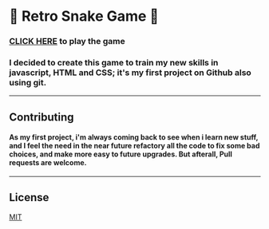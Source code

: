 # :snake: Retro Snake Game :snake: 
### [CLICK HERE](https://sh0uryu.github.io/snake/) to play the game
### I decided to create this game to train my new skills in javascript, HTML and CSS; it's my first project on Github also using git.
---
## Contributing
#### As my first project, i'm always coming back to see when i learn new stuff, and I feel the need in the near future refactory all the code to fix some bad choices, and make more easy to future upgrades. But afterall, Pull requests are welcome.
---
## License 
[MIT](https://github.com/sh0uryu/snake/blob/master/LICENSE)

